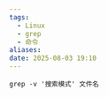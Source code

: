 ```yaml
---
tags:
  - Linux
  - grep
  - 命令
aliases: 
date: 2025-08-03 19:10
---
```


```
grep -v '搜索模式' 文件名
```